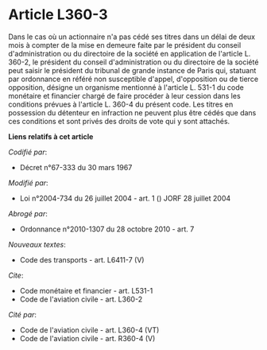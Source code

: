 # Article L360-3

Dans le cas où un actionnaire n'a pas cédé ses titres dans un délai de deux mois à compter de la mise en demeure faite par le
président du conseil d'administration ou du directoire de la société en application de l'article L. 360-2, le président du
conseil d'administration ou du directoire de la société peut saisir le président du tribunal de grande instance de Paris qui,
statuant par ordonnance en référé non susceptible d'appel, d'opposition ou de tierce opposition, désigne un organisme
mentionné à l'article L. 531-1 du code monétaire et financier chargé de faire procéder à leur cession dans les conditions
prévues à l'article L. 360-4 du présent code. Les titres en possession du détenteur en infraction ne peuvent plus être cédés
que dans ces conditions et sont privés des droits de vote qui y sont attachés.

**Liens relatifs à cet article**

_Codifié par_:

  - Décret n°67-333 du 30 mars 1967

_Modifié par_:

  - Loi n°2004-734 du 26 juillet 2004 - art. 1 () JORF 28 juillet 2004

_Abrogé par_:

  - Ordonnance n°2010-1307 du 28 octobre 2010 - art. 7

_Nouveaux textes_:

  - Code des transports - art. L6411-7 (V)

_Cite_:

  - Code monétaire et financier - art. L531-1
  - Code de l'aviation civile - art. L360-2

_Cité par_:

  - Code de l'aviation civile - art. L360-4 (VT)
  - Code de l'aviation civile - art. R360-4 (V)

